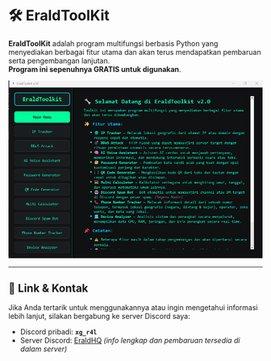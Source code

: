 # 🛠️ EraldToolKit

**EraldToolKit** adalah program multifungsi berbasis Python yang menyediakan berbagai fitur utama dan akan terus mendapatkan pembaruan serta pengembangan lanjutan.  
**Program ini sepenuhnya GRATIS untuk digunakan**.

![Tampilan EraldToolKit](EraldToolKit.png)

---

## 🔗 Link & Kontak
Jika Anda tertarik untuk menggunakannya atau ingin mengetahui informasi lebih lanjut, silakan bergabung ke server Discord saya:
- Discord pribadi: **`xg_r4l`**
- Server Discord: [EraldHQ](https://discord.gg/bEEFxSYxM2) *(info lengkap dan pembaruan tersedia di dalam server)*

